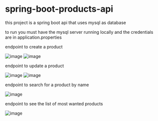 # spring-boot-products-api

this project is a spring boot api that uses mysql as database

to run you must have the mysql server running locally and the credentials are in application.properties


endpoint to create a product


![image](https://user-images.githubusercontent.com/75379137/147426054-899853a8-0f82-490e-874a-6a72069b2555.png)
![image](https://user-images.githubusercontent.com/75379137/147426520-f291aef6-9980-4aaa-9d30-6aa655fbfc2a.png)



endpoint to update a product


![image](https://user-images.githubusercontent.com/75379137/147426611-bd3e3448-c244-4396-a9d7-c76cab708f97.png)
![image](https://user-images.githubusercontent.com/75379137/147426635-4adcdf0f-ff65-4f62-a7f8-175e75efe081.png)



endpoint to search for a product by name


![image](https://user-images.githubusercontent.com/75379137/147426733-e98c254b-0043-4f1c-b3fe-2218319f58ab.png)



endpoint to see the list of most wanted products


![image](https://user-images.githubusercontent.com/75379137/147426943-7b0138a0-77a4-46e2-9729-caf911ce32ea.png)
